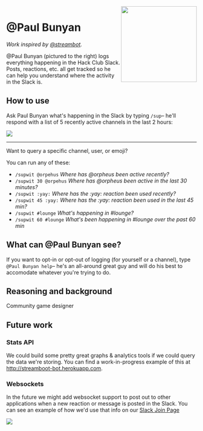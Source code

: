 <img src="https://cloud-k25eaalth-hack-club-bot.vercel.app/0dzuu6xmx4aaorbz.jpeg" width="200px" align="right">

# @Paul Bunyan

_Work inspired by [@streambot](https://github.com/hackclub/streambot)._

@Paul Bunyan (pictured to the right) logs everything happening in the Hack Club
Slack. Posts, reactions, etc. all get tracked so he can help you understand
where the activity in the Slack is.

## How to use

Ask Paul Bunyan what's happening in the Slack by typing `/sup`– he'll respond with a list of 5 recently active channels in the last 2 hours:

![](https://cloud-k25eaalth-hack-club-bot.vercel.app/1screen_shot_2021-04-30_at_17.36.13.png)

---

Want to query a specific channel, user, or emoji?

You can run any of these:

- `/supwit @orpehus` _Where has @orpheus been active recently?_
- `/supwit 30 @orpehus` _Where has @orpheus been active in the last 30 minutes?_
- `/supwit :yay:` _Where has the :yay: reaction been used recently?_
- `/supwit 45 :yay:` _Where has the :yay: reaction been used in the last 45 min?_
- `/supwit #lounge` _What's happening in #lounge?_
- `/supwit 60 #lounge` _What's been happening in #lounge over the past 60 min_

## What can @Paul Bunyan see?

If you want to opt-in or opt-out of logging (for yourself or a channel), type
`@Paul Bunyan help`– he's an all-around great guy and will do his best to
accomodate whatever you're trying to do.

## Reasoning and background

Community game designer

## Future work

### Stats API

We could build some pretty great graphs & analytics tools if we could query the data we're storing. You can find a work-in-progress example of this at http://streamboot-bot.herokuapp.com.

### Websockets

In the future we might add websocket support to post out to other applications when a new reaction or message is posted in the Slack. You can see an example of how we'd use that info on our [Slack Join Page](https://hackclub.com/slack)

![](https://cloud-1f3dc5q2u-hack-club-bot.vercel.app/0screen_shot_2021-04-30_at_18.11.01.png)